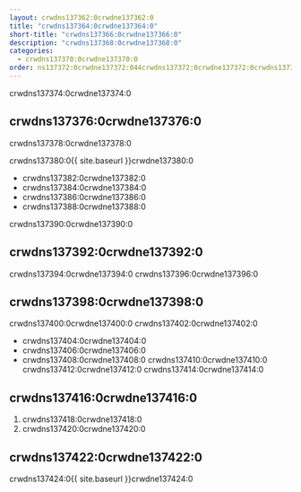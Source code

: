 ```yaml
---
layout: crwdns137362:0crwdne137362:0
title: "crwdns137364:0crwdne137364:0"
short-title: "crwdns137366:0crwdne137366:0"
description: "crwdns137368:0crwdne137368:0"
categories:
  - crwdns137370:0crwdne137370:0
order: ns137372:0crwdne137372:044crwdns137372:0crwdne137372:0crwdns137372:0crwdne137372:0
---
```

crwdns137374:0crwdne137374:0

## crwdns137376:0crwdne137376:0

crwdns137378:0crwdne137378:0

crwdns137380:0{{ site.baseurl }}crwdne137380:0

- crwdns137382:0crwdne137382:0
- crwdns137384:0crwdne137384:0
- crwdns137386:0crwdne137386:0
- crwdns137388:0crwdne137388:0

crwdns137390:0crwdne137390:0

## crwdns137392:0crwdne137392:0

crwdns137394:0crwdne137394:0 crwdns137396:0crwdne137396:0

## crwdns137398:0crwdne137398:0

crwdns137400:0crwdne137400:0 crwdns137402:0crwdne137402:0

- crwdns137404:0crwdne137404:0
- crwdns137406:0crwdne137406:0
- crwdns137408:0crwdne137408:0 crwdns137410:0crwdne137410:0 crwdns137412:0crwdne137412:0 crwdns137414:0crwdne137414:0

## crwdns137416:0crwdne137416:0

1. crwdns137418:0crwdne137418:0
2. crwdns137420:0crwdne137420:0

## crwdns137422:0crwdne137422:0

crwdns137424:0{{ site.baseurl }}crwdne137424:0